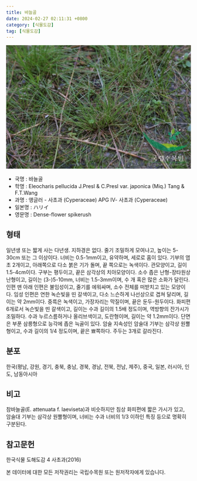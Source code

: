 ```yaml
---
title: 바늘골
date: 2024-02-27 02:11:31 +0800
category: [식물도감]
tag: [식물도감]
---
```




![바늘골](/assets/img/fileUpload/plants/basic/Cyperaceae/Eleocharis/497/1_th2.JPG)
- 국명 : 바늘골
- 학명 : Eleocharis pellucida J.Presl & C.Presl var. japonica (Miq.) Tang & F.T.Wang
- 과명 : 앵글러 - 사초과 (Cyperaceae) APG Ⅳ- 사초과 (Cyperaceae)
- 일본명 : ハリイ
- 영문명 : Dense-flower spikerush


## 형태
일년생 또는 짧게 사는 다년생. 지하경은 없다. 줄기 조밀하게 모여나고, 높이는 5-30cm 또는 그 이상이다. 너비는 0.5-1mm이고, 유약하며, 세로로 홈이 있다. 기부의 엽초 2개이고, 아래쪽으로 다소 붉은 기가 돌며, 끝 쪽으로는 녹색이다. 관모양이고, 길이 1.5-4cm이다. 구부는 평두이고, 끝은 삼각상의 치아모양이다. 소수 좁은 난형-장타원상 난형이고, 길이는 (3-)5-10mm, 너비는 1.5-3mm이며, 수 개 혹은 많은 소화가 달린다. 인편 맨 아래 인편은 불임성이고, 줄기를 에워싸며, 소수 전체를 떠받치고 있는 모양이다. 임성 인편은 연한 녹슨빛을 띤 갈색이고, 다소 느슨하게 나선상으로 겹쳐 달리며, 길이는 약 2mm이다. 중륵은 녹색이고, 가장자리는 막질이며, 끝은 둔두-원두이다. 화피편 6개로서 녹슨빛을 띤 갈색이고, 길이는 수과 길이의 1.5배 정도이며, 역방향의 잔가시가 조밀하다. 수과 누르스름하거나 올리브색이고, 도란형이며, 길이는 약 1.2mm이다. 단면은 부푼 삼릉형으로 능각에 좁은 늑골이 있다. 암술 지속성인 암술대 기부는 삼각상 원뿔형이고, 수과 길이의 1/4 정도이며, 끝은 뾰쪽하다. 주두는 3개로 갈라진다.
## 분포
한국(평남, 강원, 경기, 충북, 충남, 경북, 경남, 전북, 전남, 제주), 중국, 일본, 러시아, 인도, 남동아시아
## 비고
참바늘골(E. attenuata f. laeviseta)과 비슷하지만 침상 화피편에 짧은 가시가 있고, 암술대 기부는 삼각상 원뿔형이며, 너비는 수과 너비의 1/3 이하인 특징 등으로 명확히 구분된다.
## 참고문헌
한국식물 도해도감 4 사초과(2016)






본 데이터에 대한 모든 저작권리는 국립수목원 또는 원저작자에게 있습니다.
